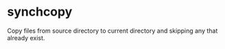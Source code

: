# synchcopy
Copy files from source directory to current directory and skipping any that already exist.
